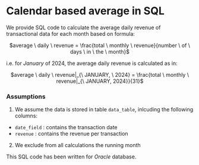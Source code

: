 # Calendar based average in SQL

We provide SQL code to calculate the average daily revenue of transactional data for each month based on formula:
<p align="center">
$average \ daily \ revenue = \frac{total \ monthly \ revenue}{number \ of \ days \ in \ the \ month}$
</p>

i.e. for _January_ of 2024, the average daily revenue is calculated as in:
<p align="center">
$average \ daily \ revenue|_{\ JANUARY, \ 2024} = \frac{total \ monthly \ revenue|_{\ JANUARY, 2024}}{31}$
</p>

### Assumptions
1. We assume the data is stored in table ```data_table```, inlcuding the following columns:
  * ```date_field``` : contains the transaction date
  * ```revenue``` : contains the revenue per transaction
2. We exclude from all calculations the running month

This SQL code has been written for _Oracle_ database.
